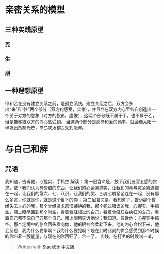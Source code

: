
# 亲密关系的模型
## 三种实践原型
### 克

### 生


### 朋

## 一种理想原型
甲和乙在没有建立关系之前，是孤立系统。建立关系之后，双方会多出“来”和“往”两个部分（双方的感受，实像），并且会在双方内心里各自创造出一个关于对方的意象（对方的投影，虚像），这两个部分既不属于甲，也不属于乙，但是能够被双方的内心感受到。
当这两个部分是感恩和爱的频率，就会像太阳一样发出热和光芒，甲乙双方都会受到滋养。

# 与自己和解

## 咒语

 我知道，告诉他，心握实，手抓空
 解读：
 第一层含义是，放下我们五官五感的贪求，放下我们认为有价值的东西，让我们的心紧紧握实，让我们的命与灵紧紧连接在一起，让我们的第六、七、八识，让我们的灵、三魂七魄紧紧连在一起，没有那么多灵，你就是你，就是这个当下的你；
 第二层含义是，我知道了，告诉那个曾经失去本心的我、那个曾经贪求怨恨嫉妒的我、那个犯过错误的我，心握实、手抓空，闭上眼睛回到那个时空，看着曾经错过的自己，看着曾经狂妄疯狂的自己，看着自己都不像自己的那个自己，闭上眼睛告诉他说：我知道。告诉他：心握实手抓空。那个定境中的你会回头看向你，他的眼神会柔软下来，他的内心会松下来，他会反思：我为什么要争啊？我为什么要抢啊？现在此时此刻的你会感受到那个时候的你带着一股能量，与现在的你回归了，合一了。
 实践，在打坐的时候试一试，
> Written with [StackEdit中文版](https://stackedit.cn/).
<!--stackedit_data:
eyJoaXN0b3J5IjpbMTgwNDEwMjc0NCwtMjY3MjMxODU0LDc1MD
kxMDMxOV19
-->